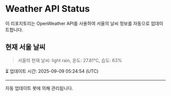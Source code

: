 
# Weather API Status

이 리포지토리는 OpenWeather API를 사용하여 서울의 날씨 정보를 자동으로 업데이트합니다.

## 현재 서울 날씨
> 서울의 현재 날씨: light rain, 온도: 27.81°C, 습도: 63%

⏳ 업데이트 시간: 2025-09-09 05:24:54 (UTC)

---
자동 업데이트 봇에 의해 관리됩니다.
